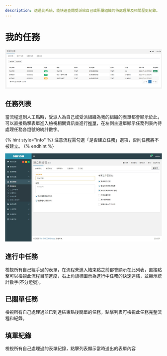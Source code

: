 ```yaml
---
description: 透過此系統，能快速查閱受派給自己或所屬組織的待處理單及相關歷史紀錄。
---
```


# 我的任務

![](../.gitbook/assets/tu-pian-%20%2840%29.png)

## 任務列表

當流程進到人工點時，受派人為自己或受派組織為我的組織的表單都會顯示於此，可以直接點擊表單進入檢視相關資訊並進行[推單](7.md#tui-chan)，在左側主選單顯示任務列表內待處理任務各燈號的統計數字。

{% hint style="info" %}
注意流程需勾選「是否建立任務」選項，否則任務將不被建立。
{% endhint %}

![](../.gitbook/assets/pic024.jpg)

## 進行中任務

檢視所有自己經手過的表單，在流程未進入結束點之前都會顯示在此列表，直接點擊可以檢視此流程目前進度，右上角旗標圖示為進行中任務的快速連結，並顯示統計數字\(不分燈號\)。

## 已關單任務

檢視所有自己處理過並已到達結束點後關單的任務，點擊列表可檢視此任務完整流程和紀錄。

## 填單紀錄

檢視所有自己處理過的表單紀錄，點擊列表顯示當時送出的表單內容

